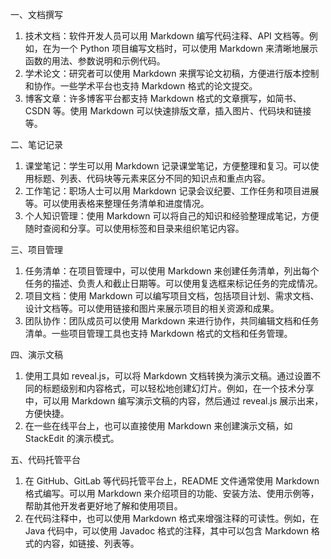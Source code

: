 一、文档撰写

1. 技术文档：软件开发人员可以用 Markdown 编写代码注释、API 文档等。例如，在为一个 Python 项目编写文档时，可以使用 Markdown 来清晰地展示函数的用法、参数说明和示例代码。
2. 学术论文：研究者可以使用 Markdown 来撰写论文初稿，方便进行版本控制和协作。一些学术平台也支持 Markdown 格式的论文提交。
3. 博客文章：许多博客平台都支持 Markdown 格式的文章撰写，如简书、CSDN 等。使用 Markdown 可以快速排版文章，插入图片、代码块和链接等。

二、笔记记录

1. 课堂笔记：学生可以用 Markdown 记录课堂笔记，方便整理和复习。可以使用标题、列表、代码块等元素来区分不同的知识点和重点内容。
2. 工作笔记：职场人士可以用 Markdown 记录会议纪要、工作任务和项目进展等。可以使用表格来整理任务清单和进度情况。
3. 个人知识管理：使用 Markdown 可以将自己的知识和经验整理成笔记，方便随时查阅和分享。可以使用标签和目录来组织笔记内容。

三、项目管理

1. 任务清单：在项目管理中，可以使用 Markdown 来创建任务清单，列出每个任务的描述、负责人和截止日期等。可以使用复选框来标记任务的完成情况。
2. 项目文档：使用 Markdown 可以编写项目文档，包括项目计划、需求文档、设计文档等。可以使用链接和图片来展示项目的相关资源和成果。
3. 团队协作：团队成员可以使用 Markdown 来进行协作，共同编辑文档和任务清单。一些项目管理工具也支持 Markdown 格式的文档和任务管理。

四、演示文稿

1. 使用工具如 reveal.js，可以将 Markdown 文档转换为演示文稿。通过设置不同的标题级别和内容格式，可以轻松地创建幻灯片。例如，在一个技术分享中，可以用 Markdown 编写演示文稿的内容，然后通过 reveal.js 展示出来，方便快捷。
2. 在一些在线平台上，也可以直接使用 Markdown 来创建演示文稿，如 StackEdit 的演示模式。

五、代码托管平台

1. 在 GitHub、GitLab 等代码托管平台上，README 文件通常使用 Markdown 格式编写。可以用 Markdown 来介绍项目的功能、安装方法、使用示例等，帮助其他开发者更好地了解和使用项目。
2. 在代码注释中，也可以使用 Markdown 格式来增强注释的可读性。例如，在 Java 代码中，可以使用 Javadoc 格式的注释，其中可以包含 Markdown 格式的内容，如链接、列表等。
